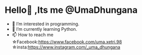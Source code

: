 # Hello👋 ,Its me @UmaDhungana
- 👀 I’m interested in programming.
- 🌱 I’m currently learning Python.
- 📫 How to reach me ☆Facebook:https://www.facebook.com/uma.xetri.98 ☆insta:https://www.instagram.com/_uma_dhungana

<!---
UmaDhungana/UmaDhungana is a ✨ special ✨ repository because its `README.md` (this file) appears on your GitHub profile.
You can click the Preview link to take a look at your changes.
--->
